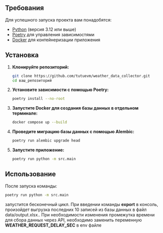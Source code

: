 
## Требования

Для успешного запуска проекта вам понадобятся:

- [Python](https://www.python.org/downloads/) (версия 3.12 или выше)
- [Poetry](https://python-poetry.org/docs/#installation) для управления зависимостями
- [Docker](https://www.docker.com/get-started) для контейнеризации приложения

## Установка

1. **Клонируйте репозиторий:**
    ```bash
    git clone https://github.com/tutuevm/weather_data_collector.git
    cd ваш_репозиторий
    ```

2. **Установите зависимости с помощью Poetry:**
    ```bash
    poetry install --no-root
    ```

3. **Запустите Docker для создания базы данных в отдельном терминале:**
    ```bash
    docker compose up --build
    ```

4. **Проведите миграцию базы данных с помощью Alembic:**
    ```bash
    poetry run alembic upgrade head
    ```

5. **Запустите приложение:**
    ```bash
    poetry run python -m src.main
    ```

## Использование

После запуска команды:

```bash
poetry run python -m src.main
```
запустится бесконечный цикл. При введении команды **export** в консоль, произойдет выгрузка последних 10 записей из базы данных в файл data/output.xlsx..
При необходимости изменения промежутка времени для сбора данных через API, необходимо заменить переменную **WEATHER_REQUEST_DELAY_SEC** в env файле
